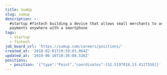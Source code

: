 ```yaml
---
title: SumUp
slug: sumup
description: >-
  #startup #fintech building a device that allows small merchants to accept card
  payments anywhere with a smartphone
tags:
  - startup
  - fintech
job_board_url: 'https://sumup.com/careers/positions/'
created_at: '2018-02-01T19:59:03.064Z'
updated_at: '2019-06-16T10:36:08.536Z'
positions:
  - position: '{"type":"Point","coordinates":[52.5197018,13.4127558]}'
---
```


